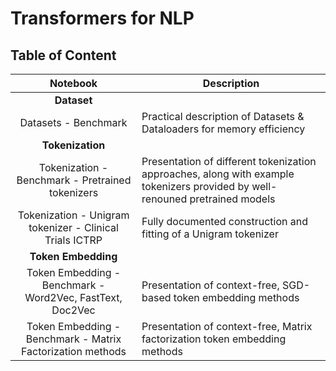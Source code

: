 # Transformers for NLP


## Table of Content

| Notebook | Description |
|:-----:|-----|
| **Dataset** |
| Datasets - Benchmark | Practical description of Datasets & Dataloaders for memory efficiency |
| **Tokenization** |
| Tokenization - Benchmark - Pretrained tokenizers | Presentation of different tokenization approaches, along with example tokenizers provided by well-renouned pretrained models |
| Tokenization - Unigram tokenizer - Clinical Trials ICTRP | Fully documented construction and fitting of a Unigram tokenizer |
| **Token Embedding** |
| Token Embedding - Benchmark - Word2Vec, FastText, Doc2Vec | Presentation of context-free, SGD-based token embedding methods |
| Token Embedding - Benchmark - Matrix Factorization methods | Presentation of context-free, Matrix factorization token embedding methods |
